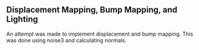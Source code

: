 ## Displacement Mapping, Bump Mapping, and Lighting

An attempt was made to implement displacement and bump mapping. 
This was done using noise3 and calculating normals.